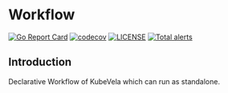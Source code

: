 # Workflow
[![Go Report Card](https://goreportcard.com/badge/github.com/kubevela/workflow)](https://goreportcard.com/report/github.com/kubevela/workflow)
[![codecov](https://codecov.io/gh/kubevela/workflow/branch/main/graph/badge.svg)](https://codecov.io/gh/kubevela/workflow)
[![LICENSE](https://img.shields.io/github/license/kubevela/workflow.svg?style=flat-square)](/LICENSE)
[![Total alerts](https://img.shields.io/lgtm/alerts/g/kubevela/workflow.svg?logo=lgtm&logoWidth=18)](https://lgtm.com/projects/g/kubevela/workflow/alerts/)

## Introduction
Declarative Workflow of KubeVela which can run as standalone.

